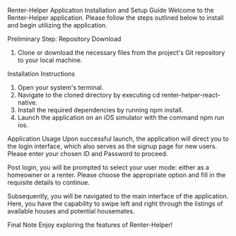 Renter-Helper Application Installation and Setup Guide
Welcome to the Renter-Helper application. Please follow the steps outlined below to install and begin utilizing the application.

Preliminary Step: Repository Download
1. Clone or download the necessary files from the project's Git repository to your local machine.

Installation Instructions
1. Open your system's terminal.
2. Navigate to the cloned directory by executing cd renter-helper-react-native.
3. Install the required dependencies by running npm install.
4. Launch the application on an iOS simulator with the command npm run ios.

Application Usage
Upon successful launch, the application will direct you to the login interface, which also serves as the signup page for new users. Please enter your chosen ID and Password to proceed.

Post login, you will be prompted to select your user mode: either as a homeowner or a renter. Please choose the appropriate option and fill in the requisite details to continue.

Subsequently, you will be navigated to the main interface of the application. Here, you have the capability to swipe left and right through the listings of available houses and potential housemates.

Final Note
Enjoy exploring the features of Renter-Helper!

